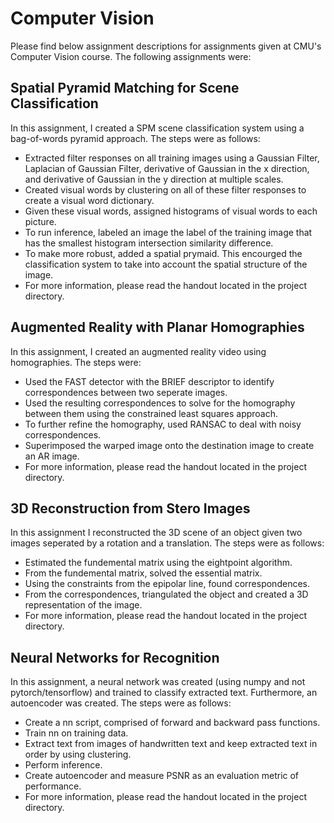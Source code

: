 # Computer Vision 
Please find below assignment descriptions for assignments given at CMU's Computer Vision course.  The following assignments were:

## Spatial Pyramid Matching for Scene Classification
In this assignment, I created a SPM scene classification system using a bag-of-words pyramid approach. The steps were as follows:
- Extracted filter responses on all training images using a Gaussian Filter, Laplacian of Gaussian Filter, derivative of Gaussian in the x direction, and derivative of Gaussian in the y direction at multiple scales.
- Created visual words by clustering on all of these filter responses to create a visual word dictionary.
- Given these visual words, assigned histograms of visual words to each picture.
- To run inference, labeled an image the label of the training image that has the smallest histogram intersection similarity difference.
- To make more robust, added a spatial prymaid.  This encourged the classification system to take into account the spatial structure of the image.
- For more information, please read the handout located in the project directory.

## Augmented Reality with Planar Homographies
In this assignment, I created an augmented reality video using homographies.  The steps were:
- Used the FAST detector with the BRIEF descriptor to identify correspondences between two seperate images.
- Used the resulting correspondences to solve for the homography between them using the constrained least squares approach.
- To further refine the homography, used RANSAC to deal with noisy correspondences. 
- Superimposed the warped image onto the destination image to create an AR image.
- For more information, please read the handout located in the project directory. 

## 3D Reconstruction from Stero Images
In this assignment I reconstructed the 3D scene of an object given two images seperated by a rotation and a translation. The steps were as follows:
- Estimated the fundemental matrix using the eightpoint algorithm.
- From the fundemental matrix, solved the essential matrix.
- Using the constraints from the epipolar line, found correspondences.
- From the correspondences, triangulated the object and created a 3D representation of the image.
- For more information, please read the handout located in the project directory.

## Neural Networks for Recognition
In this assignment, a neural network was created (using numpy and not pytorch/tensorflow) and trained to classify extracted text. Furthermore, an autoencoder was created.  The steps were as follows:
- Create a nn script, comprised of forward and backward pass functions.
- Train nn on training data.
- Extract text from images of handwritten text and keep extracted text in order by using clustering.
- Perform inference. 
- Create autoencoder and measure PSNR as an evaluation metric of performance. 
- For more information, please read the handout located in the project directory.
